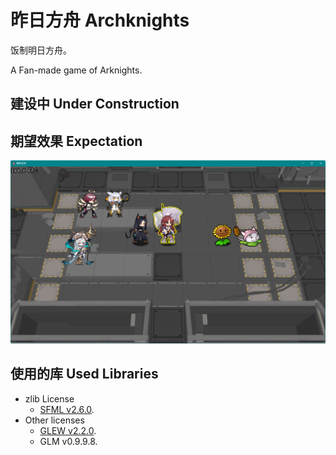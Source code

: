 # 昨日方舟  Archknights

饭制明日方舟。

A Fan-made game of Arknights.

## **建设中  Under Construction**

## 期望效果  Expectation

<img src="doc/assets/screenshot230520212027.png" width="800px">

## 使用的库  Used Libraries

 - zlib License
	 - [SFML v2.6.0](https://github.com/SFML/SFML).
 - Other licenses
	 - [GLEW v2.2.0](https://github.com/nigels-com/glew).
	 - GLM v0.9.9.8.
<!--
 - Optional 可选的
	 - [Spine Runtimes v3.8](https://github.com/EsotericSoftware/spine-runtimes).


## 注意 Notice

项目包括多种构建方式。其中可能含有**可选的**依赖项。

如果使用 Spine Runtimes 构建项目，则您必须拥有**有效的 Spine 许可证**。

This project contains several types of build. Some of them have **optional** dependencies.

You must have **a valid Spine License** to use Spine Runtimes when build this project.

[Spine Runtimes Licensing](https://github.com/EsotericSoftware/spine-runtimes#Licensing).

-->

